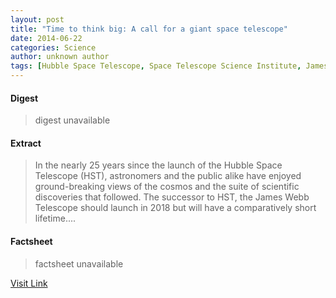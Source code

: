 ```yaml
---
layout: post
title: "Time to think big: A call for a giant space telescope"
date: 2014-06-22
categories: Science
author: unknown author
tags: [Hubble Space Telescope, Space Telescope Science Institute, James Webb Space Telescope, Astronomy, Telescope, Science, Outer space, Physical sciences]
---
```



#### Digest
>digest unavailable

#### Extract
>In the nearly 25 years since the launch of the Hubble Space Telescope (HST), astronomers and the public alike have enjoyed ground-breaking views of the cosmos and the suite of scientific discoveries that followed. The successor to HST, the James Webb Telescope should launch in 2018 but will have a comparatively short lifetime....

#### Factsheet
>factsheet unavailable

[Visit Link](http://feeds.sciencedaily.com/~r/sciencedaily/~3/qWSBWQ0pfPs/140622102207.htm)


